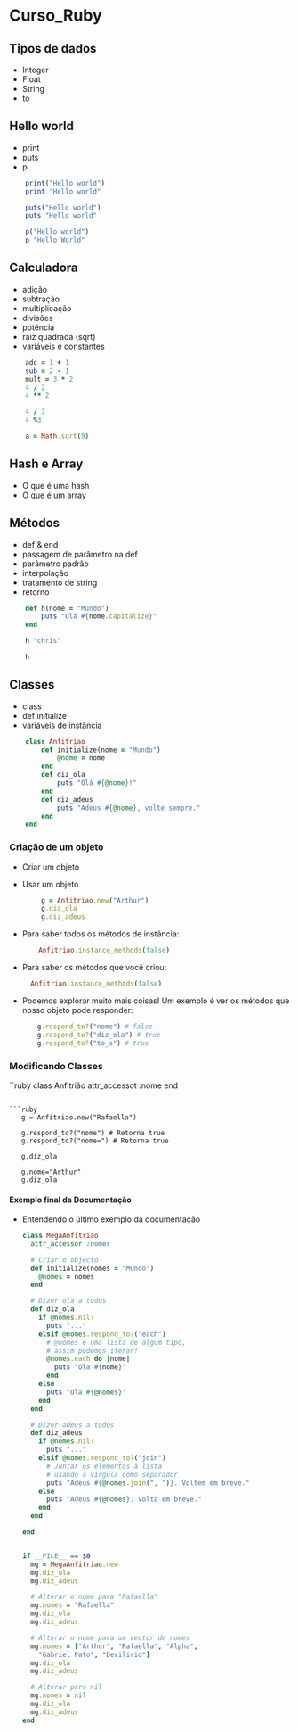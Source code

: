 # Curso_Ruby


## Tipos de dados

* Integer 
* Float 
* String
* to

## Hello world 

* print
* puts
* p

```ruby
    print("Hello world")
    print "Hello world"

    puts("Hello world")
    puts "Hello world"

    p("Hello world")
    p "Hello World"
 ```

## Calculadora

* adição
* subtração
* multiplicação
* divisões
* potência
* raiz quadrada (sqrt)
* variáveis e constantes

```ruby
    adc = 1 + 1
    sub = 2 - 1
    mult = 3 * 2
    4 / 2
    4 ** 2

    4 / 3
    4 %3

    a = Math.sqrt(9)
```

## Hash e Array
* O que é uma hash
* O que é um array

## Métodos

* def & end
* passagem de parâmetro na def
* parâmetro padrão
* interpolação
* tratamento de string
* retorno

```ruby
    def h(nome = "Mundo")
        puts "Olá #{nome.capitalize}"
    end

    h "chris"

    h
```

## Classes

* class
* def initialize
* variáveis de instância 

```ruby
    class Anfitriao
        def initialize(nome = "Mundo")
            @nome = nome
        end
        def diz_ola
            puts "Olá #{@nome}!"
        end
        def diz_adeus
            puts "Adeus #{@nome}, volte sempre."
        end
    end
```

### Criação de um objeto
* Criar um objeto

* Usar um objeto

```ruby
        g = Anfitriao.new("Arthur")
        g.diz_ola
        g.diz_adeus
```
    
* Para saber todos os métodos de instância: 
    ```ruby
        Anfitriao.instance_methods(false)
    ```
    
* Para saber os métodos que você criou:
    ```ruby
      Anfitriao.instance_methods(false)
    ```

* Podemos explorar muito mais coisas! Um exemplo é ver os métodos que nosso objeto pode responder:

 ```ruby
        g.respond_to?("nome") # false
        g.respond_to?("diz_ola") # true
        g.respond_to?("to_s") # true
 ```

### Modificando Classes

 ``ruby
    class Anfitrião
        attr_accessot :nome
    end
 ```

```ruby
    g = Anfitriao.new("Rafaella")

    g.respond_to?("nome") # Retorna true
    g.respond_to?("nome=") # Retorna true

    g.diz_ola

    g.nome="Arthur"
    g.diz_ola
```

#### Exemplo final da Documentação

* Entendendo o último exemplo da documentação

    ```ruby
    class MegaAnfitriao
      attr_accessor :nomes

      # Criar o objecto
      def initialize(nomes = "Mundo")
        @nomes = nomes
      end

      # Dizer ola a todos
      def diz_ola
        if @nomes.nil?
          puts "..."
        elsif @nomes.respond_to?("each")
          # @nomes é uma lista de algum tipo,
          # assim podemos iterar!
          @nomes.each do |nome|
            puts "Ola #{nome}"
          end
        else
          puts "Ola #{@nomes}"
        end
      end

      # Dizer adeus a todos
      def diz_adeus
        if @nomes.nil?
          puts "..."
        elsif @nomes.respond_to?("join")
          # Juntar os elementos à lista
          # usando a vírgula como separador
          puts "Adeus #{@nomes.join(", ")}. Voltem em breve."
        else
          puts "Adeus #{@nomes}. Volta em breve."
        end
      end

    end


    if __FILE__ == $0
      mg = MegaAnfitriao.new
      mg.diz_ola
      mg.diz_adeus

      # Alterar o nome para "Rafaella"
      mg.nomes = "Rafaella"
      mg.diz_ola
      mg.diz_adeus

      # Alterar o nome para um vector de nomes
      mg.nomes = ["Arthur", "Rafaella", "Alpha",
        "Gabriel Pato", "Devilirio"]
      mg.diz_ola
      mg.diz_adeus

      # Alterar para nil
      mg.nomes = nil
      mg.diz_ola
      mg.diz_adeus
    end
    ```

